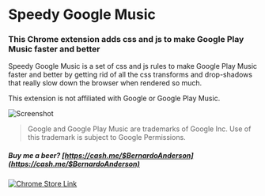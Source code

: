 # Speedy Google Music
### This Chrome extension adds css and js to make Google Play Music faster and better

Speedy Google Music is a set of css and js rules to make Google Play Music faster and better by getting rid of all the css transforms and drop-shadows that really slow down the browser when rendered so much.

This extension is not affiliated with Google or Google Play Music.

![Screenshot](https://lh3.googleusercontent.com/1fJEgxFZ7edXaOhXmFEoE6GAkmKe0NEK4rjbjNOGzLBB1ws_sqdcNndwEdbizWPquiHrWAau6w=s1280-h800-e365-rw)

> Google and Google Play Music are trademarks of Google Inc. Use of this trademark is subject to Google Permissions.

##### Buy me a beer? [https://cash.me/$BernardoAnderson](https://cash.me/$BernardoAnderson)

[![Chrome Store Link](https://developer.chrome.com/webstore/images/ChromeWebStore_Badge_v2_206x58.png)](https://chrome.google.com/webstore/detail/speedy-google-play-music/foapoaclekhpolkncfcnghfdnjlikbhp)